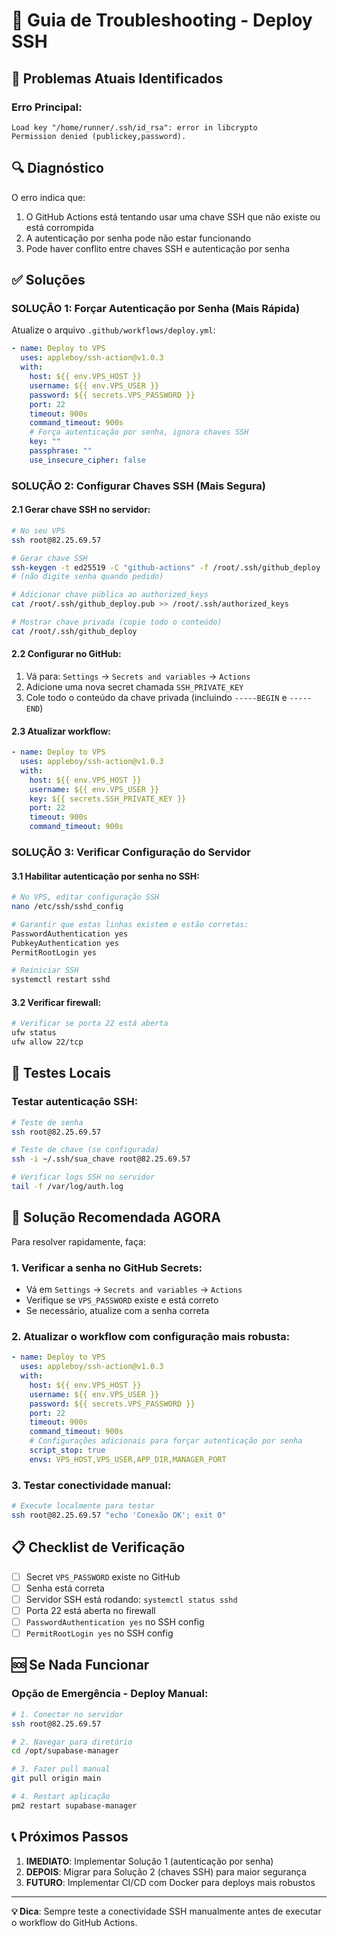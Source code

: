 # 🔧 Guia de Troubleshooting - Deploy SSH

## 🚨 **Problemas Atuais Identificados**

### Erro Principal:
```
Load key "/home/runner/.ssh/id_rsa": error in libcrypto
Permission denied (publickey,password).
```

## 🔍 **Diagnóstico**

O erro indica que:
1. O GitHub Actions está tentando usar uma chave SSH que não existe ou está corrompida
2. A autenticação por senha pode não estar funcionando
3. Pode haver conflito entre chaves SSH e autenticação por senha

## ✅ **Soluções**

### **SOLUÇÃO 1: Forçar Autenticação por Senha (Mais Rápida)**

Atualize o arquivo `.github/workflows/deploy.yml`:

```yaml
- name: Deploy to VPS
  uses: appleboy/ssh-action@v1.0.3
  with:
    host: ${{ env.VPS_HOST }}
    username: ${{ env.VPS_USER }}
    password: ${{ secrets.VPS_PASSWORD }}
    port: 22
    timeout: 900s
    command_timeout: 900s
    # Força autenticação por senha, ignora chaves SSH
    key: ""
    passphrase: ""
    use_insecure_cipher: false
```

### **SOLUÇÃO 2: Configurar Chaves SSH (Mais Segura)**

#### 2.1 Gerar chave SSH no servidor:
```bash
# No seu VPS
ssh root@82.25.69.57

# Gerar chave SSH
ssh-keygen -t ed25519 -C "github-actions" -f /root/.ssh/github_deploy
# (não digite senha quando pedido)

# Adicionar chave pública ao authorized_keys
cat /root/.ssh/github_deploy.pub >> /root/.ssh/authorized_keys

# Mostrar chave privada (copie todo o conteúdo)
cat /root/.ssh/github_deploy
```

#### 2.2 Configurar no GitHub:
1. Vá para: `Settings` → `Secrets and variables` → `Actions`
2. Adicione uma nova secret chamada `SSH_PRIVATE_KEY`
3. Cole todo o conteúdo da chave privada (incluindo `-----BEGIN` e `-----END`)

#### 2.3 Atualizar workflow:
```yaml
- name: Deploy to VPS
  uses: appleboy/ssh-action@v1.0.3
  with:
    host: ${{ env.VPS_HOST }}
    username: ${{ env.VPS_USER }}
    key: ${{ secrets.SSH_PRIVATE_KEY }}
    port: 22
    timeout: 900s
    command_timeout: 900s
```

### **SOLUÇÃO 3: Verificar Configuração do Servidor**

#### 3.1 Habilitar autenticação por senha no SSH:
```bash
# No VPS, editar configuração SSH
nano /etc/ssh/sshd_config

# Garantir que estas linhas existem e estão corretas:
PasswordAuthentication yes
PubkeyAuthentication yes
PermitRootLogin yes

# Reiniciar SSH
systemctl restart sshd
```

#### 3.2 Verificar firewall:
```bash
# Verificar se porta 22 está aberta
ufw status
ufw allow 22/tcp
```

## 🔧 **Testes Locais**

### Testar autenticação SSH:
```bash
# Teste de senha
ssh root@82.25.69.57

# Teste de chave (se configurada)
ssh -i ~/.ssh/sua_chave root@82.25.69.57

# Verificar logs SSH no servidor
tail -f /var/log/auth.log
```

## 🚀 **Solução Recomendada AGORA**

Para resolver rapidamente, faça:

### 1. Verificar a senha no GitHub Secrets:
- Vá em `Settings` → `Secrets and variables` → `Actions`
- Verifique se `VPS_PASSWORD` existe e está correto
- Se necessário, atualize com a senha correta

### 2. Atualizar o workflow com configuração mais robusta:

```yaml
- name: Deploy to VPS
  uses: appleboy/ssh-action@v1.0.3
  with:
    host: ${{ env.VPS_HOST }}
    username: ${{ env.VPS_USER }}
    password: ${{ secrets.VPS_PASSWORD }}
    port: 22
    timeout: 900s
    command_timeout: 900s
    # Configurações adicionais para forçar autenticação por senha
    script_stop: true
    envs: VPS_HOST,VPS_USER,APP_DIR,MANAGER_PORT
```

### 3. Testar conectividade manual:
```bash
# Execute localmente para testar
ssh root@82.25.69.57 "echo 'Conexão OK'; exit 0"
```

## 📋 **Checklist de Verificação**

- [ ] Secret `VPS_PASSWORD` existe no GitHub
- [ ] Senha está correta
- [ ] Servidor SSH está rodando: `systemctl status sshd`
- [ ] Porta 22 está aberta no firewall
- [ ] `PasswordAuthentication yes` no SSH config
- [ ] `PermitRootLogin yes` no SSH config

## 🆘 **Se Nada Funcionar**

### Opção de Emergência - Deploy Manual:
```bash
# 1. Conectar no servidor
ssh root@82.25.69.57

# 2. Navegar para diretório
cd /opt/supabase-manager

# 3. Fazer pull manual
git pull origin main

# 4. Restart aplicação
pm2 restart supabase-manager
```

## 📞 **Próximos Passos**

1. **IMEDIATO**: Implementar Solução 1 (autenticação por senha)
2. **DEPOIS**: Migrar para Solução 2 (chaves SSH) para maior segurança
3. **FUTURO**: Implementar CI/CD com Docker para deploys mais robustos

---

**💡 Dica**: Sempre teste a conectividade SSH manualmente antes de executar o workflow do GitHub Actions. 